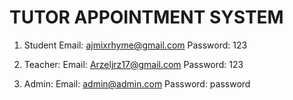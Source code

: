 # TUTOR APPOINTMENT SYSTEM

1. Student
   Email: ajmixrhyme@gmail.com
   Password: 123

2. Teacher:
   Email: Arzeljrz17@gmail.com
   Password: 123

3. Admin:
   Email: admin@admin.com
   Password: password
